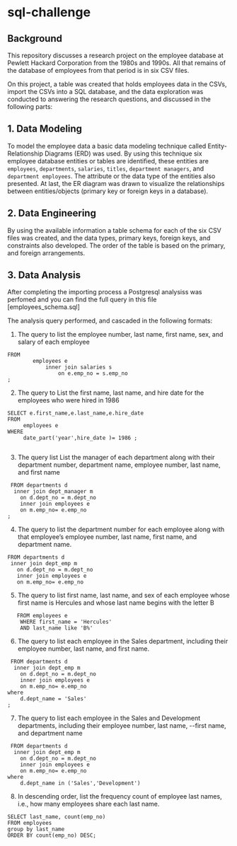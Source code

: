 # sql-challenge
## Background

This repository discusses a research project on the employee database at  Pewlett Hackard Corporation from the 1980s and 1990s. All that remains of the database of employees from that period is in six CSV files.

On this project,  a table was created that holds employees data in the CSVs, import the CSVs into a SQL database, and the data exploration was conducted to answering the research questions, and discussed in the following parts:

## 1. Data Modeling

To model the employee data a  basic data modeling technique called  Entity-Relationship Diagrams (ERD) was used. By using this technique six employee database entities or tables are identified, these entities are `employees`, `departments`, `salaries`, `titles`, `department managers`, and `department employees`. The attribute or the data type of the entities also presented. At last, the ER diagram was drawn to visualize the relationships between entities/objects (primary key or foreign keys in a database).

## 2. Data Engineering

By using the available information a table schema for each of the six CSV files was created, and the data types, primary keys, foreign keys, and constraints also developed. The order of the table is based on the primary, and foreign arrangements. 

## 3. Data Analysis

After completing the importing process a Postgresql analysiss was perfomed and you can find the full query in this file [employees_schema.sql]   

The analysis query performed, and cascaded in the following formats: 

1. The query to list the employee number, last name, first name, sex, and salary of each employee

```SELECT e.emp_no,e.last_name,e.first_name,e.sex,s.salary
FROM 
		employees e
			inner join salaries s
				on e.emp_no = s.emp_no
;

   ```
   
2. The query to List the first name, last name, and hire date for the employees who were hired in 1986 


```
SELECT e.first_name,e.last_name,e.hire_date
FROM
     employees e
WHERE
     date_part('year',hire_date )= 1986 ;


 ```
 
3. The query list List the manager of each department along with their department number, department name, employee number, last name, and first name
   
```SELECT d.dept_no, d.dept_name, m.emp_no, e.first_name,e.last_name
 FROM departments d
  inner join dept_manager m
    on d.dept_no = m.dept_no
	inner join employees e
	on m.emp_no= e.emp_no
;
 ```

4. The query to list the department number for each employee along with that employee’s employee number, last name, first name, and department name.
   
 ```SELECT d.dept_no, d.dept_name, m.emp_no, e.first_name,e.last_name
 FROM departments d
  inner join dept_emp m
    on d.dept_no = m.dept_no
	inner join employees e
	on m.emp_no= e.emp_no 
 ```

5. The query to list first name, last name, and sex of each employee whose first name is Hercules and whose last name begins with the letter B

```SELECT first_name, last_name, sex
   FROM employees e
    WHERE first_name = 'Hercules'
    AND last_name like 'B%'

 ```

6. The query to list each employee in the Sales department, including their employee number, last name, and first name.

```SELECT d.dept_no, d.dept_name, m.emp_no, e.first_name,e.last_name
 FROM departments d
  inner join dept_emp m
    on d.dept_no = m.dept_no
	inner join employees e
	on m.emp_no= e.emp_no
where
	d.dept_name = 'Sales'
;
 ```
7. The query to list each employee in the Sales and Development departments, including their employee number, last name, 
--first name, and department name

```SELECT  m.emp_no, e.first_name,e.last_name, d.dept_name
 FROM departments d
  inner join dept_emp m
    on d.dept_no = m.dept_no
	inner join employees e
	on m.emp_no= e.emp_no
where
	d.dept_name in ('Sales','Development')

 ```

8. In descending order, list the frequency count of employee last names, i.e., how many employees share each last name.

```select * from employees;
SELECT last_name, count(emp_no)
FROM employees
group by last_name
ORDER BY count(emp_no) DESC;

 ```
